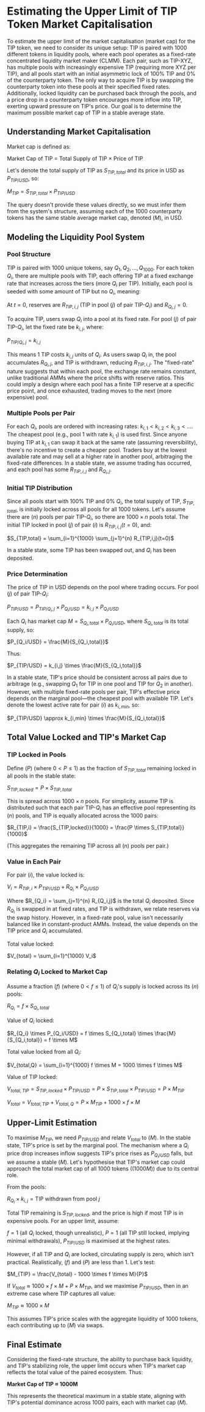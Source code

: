 # Estimating the Upper Limit of TIP Token Market Capitalisation

To estimate the upper limit of the market capitalisation (market cap) for the TIP token, we need to consider its unique setup: TIP is paired with 1000 different tokens in liquidity pools, where each pool operates as a fixed-rate concentrated liquidity market maker (CLMM). Each pair, such as TIP-XYZ, has multiple pools with increasingly expensive TIP (requiring more XYZ per TIP), and all pools start with an initial asymmetric lock of 100% TIP and 0% of the counterparty token. The only way to acquire TIP is by swapping the counterparty token into these pools at their specified fixed rates. Additionally, locked liquidity can be purchased back through the pools, and a price drop in a counterparty token encourages more inflow into TIP, exerting upward pressure on TIP's price. Our goal is to determine the maximum possible market cap of TIP in a stable average state.

## Understanding Market Capitalisation

Market cap is defined as:

Market Cap of TIP = Total Supply of TIP × Price of TIP

Let's denote the total supply of TIP as $S_{TIP,total}$ and its price in USD as $P_{TIP/USD}$, so:

$M_{TIP} = S_{TIP,total} \times P_{TIP/USD}$

The query doesn't provide these values directly, so we must infer them from the system's structure, assuming each of the 1000 counterparty tokens has the same stable average market cap, denoted $(M)$, in USD.

## Modeling the Liquidity Pool System

### Pool Structure

TIP is paired with 1000 unique tokens, say $Q_1, Q_2, ..., Q_{1000}$. For each token $Q_i$, there are multiple pools with TIP, each offering TIP at a fixed exchange rate that increases across the tiers (more $Q_i$ per TIP). Initially, each pool is seeded with some amount of TIP but no $Q_i$, meaning:

At $t = 0$, reserves are $R_{TIP,i,j}$ (TIP in pool $(j)$ of pair TIP-$Q_i$) and $R_{Q_i,j} = 0$.

To acquire TIP, users swap $Q_i$ into a pool at its fixed rate. For pool $(j)$ of pair TIP-$Q_i$, let the fixed rate be $k_{i,j}$, where:

$P_{TIP/Q_i,j} = k_{i,j}$

This means 1 TIP costs $k_{i,j}$ units of $Q_i$. As users swap $Q_i$ in, the pool accumulates $R_{Q_i,j}$, and TIP is withdrawn, reducing $R_{TIP,i,j}$. The "fixed-rate" nature suggests that within each pool, the exchange rate remains constant, unlike traditional AMMs where the price shifts with reserve ratios. This could imply a design where each pool has a finite TIP reserve at a specific price point, and once exhausted, trading moves to the next (more expensive) pool.

### Multiple Pools per Pair

For each $Q_i$, pools are ordered with increasing rates: $k_{i,1} < k_{i,2} < k_{i,3} < ...$. The cheapest pool (e.g., pool 1 with rate $k_{i,1}$) is used first. Since anyone buying TIP at $k_{i,1}$ can swap it back at the same rate (assuming reversibility), there's no incentive to create a cheaper pool. Traders buy at the lowest available rate and may sell at a higher rate in another pool, arbitraging the fixed-rate differences. In a stable state, we assume trading has occurred, and each pool has some $R_{TIP,i,j}$ and $R_{Q_i,j}$.

### Initial TIP Distribution

Since all pools start with 100% TIP and 0% $Q_i$, the total supply of TIP, $S_{TIP,total}$, is initially locked across all pools for all 1000 tokens. Let's assume there are $(n)$ pools per pair TIP-$Q_i$, so there are $1000 \times n$ pools total. The initial TIP locked in pool $(j)$ of pair $(i)$ is $R_{TIP,i,j}(t=0)$, and:

$S_{TIP,total} = \sum_{i=1}^{1000} \sum_{j=1}^{n} R_{TIP,i,j}(t=0)$

In a stable state, some TIP has been swapped out, and $Q_i$ has been deposited.

### Price Determination

The price of TIP in USD depends on the pool where trading occurs. For pool $(j)$ of pair TIP-$Q_i$:

$P_{TIP/USD} = P_{TIP/Q_i,j} \times P_{Q_i/USD} = k_{i,j} \times P_{Q_i/USD}$

Each $Q_i$ has market cap $M = S_{Q_i,total} \times P_{Q_i/USD}$, where $S_{Q_i,total}$ is its total supply, so:

$P_{Q_i/USD} = \frac{M}{S_{Q_i,total}}$

Thus:

$P_{TIP/USD} = k_{i,j} \times \frac{M}{S_{Q_i,total}}$

In a stable state, TIP's price should be consistent across all pairs due to arbitrage (e.g., swapping $Q_1$ for TIP in one pool and TIP for $Q_2$ in another). However, with multiple fixed-rate pools per pair, TIP's effective price depends on the marginal pool—the cheapest pool with available TIP. Let's denote the lowest active rate for pair $(i)$ as $k_{i,min}$, so:

$P_{TIP/USD} \approx k_{i,min} \times \frac{M}{S_{Q_i,total}}$

## Total Value Locked and TIP's Market Cap

### TIP Locked in Pools

Define $(P)$ (where $0 < P \leq 1$) as the fraction of $S_{TIP,total}$ remaining locked in all pools in the stable state:

$S_{TIP,locked} = P \times S_{TIP,total}$

This is spread across $1000 \times n$ pools. For simplicity, assume TIP is distributed such that each pair TIP-$Q_i$ has an effective pool representing its $(n)$ pools, and TIP is equally allocated across the 1000 pairs:

$R_{TIP,i} = \frac{S_{TIP,locked}}{1000} = \frac{P \times S_{TIP,total}}{1000}$

(This aggregates the remaining TIP across all $(n)$ pools per pair.)

### Value in Each Pair

For pair $(i)$, the value locked is:

$V_i = R_{TIP,i} \times P_{TIP/USD} + R_{Q_i} \times P_{Q_i/USD}$

Where $R_{Q_i} = \sum_{j=1}^{n} R_{Q_i,j}$ is the total $Q_i$ deposited. Since $R_{Q_i}$ is swapped in at fixed rates, and TIP is withdrawn, we relate reserves via the swap history. However, in a fixed-rate pool, value isn't necessarily balanced like in constant-product AMMs. Instead, the value depends on the TIP price and $Q_i$ accumulated.

Total value locked:

$V_{total} = \sum_{i=1}^{1000} V_i$

### Relating $Q_i$ Locked to Market Cap

Assume a fraction $(f)$ (where $0 < f \leq 1$) of $Q_i$'s supply is locked across its $(n)$ pools:

$R_{Q_i} = f \times S_{Q_i,total}$

Value of $Q_i$ locked:

$R_{Q_i} \times P_{Q_i/USD} = f \times S_{Q_i,total} \times \frac{M}{S_{Q_i,total}} = f \times M$

Total value locked from all $Q_i$:

$V_{total,Q} = \sum_{i=1}^{1000} f \times M = 1000 \times f \times M$

Value of TIP locked:

$V_{total,TIP} = S_{TIP,locked} \times P_{TIP/USD} = P \times S_{TIP,total} \times P_{TIP/USD} = P \times M_{TIP}$

$V_{total} = V_{total,TIP} + V_{total,Q} = P \times M_{TIP} + 1000 \times f \times M$

## Upper-Limit Estimation

To maximise $M_{TIP}$, we need $P_{TIP/USD}$ and relate $V_{total}$ to $(M)$. In the stable state, TIP's price is set by the marginal pool. The mechanism where a $Q_i$ price drop increases inflow suggests TIP's price rises as $P_{Q_i/USD}$ falls, but we assume a stable $(M)$. Let's hypothesise that TIP's market cap could approach the total market cap of all 1000 tokens ($(1000M)$) due to its central role.

From the pools:

$R_{Q_i} \times k_{i,j} = \text{TIP withdrawn from pool } j$

Total TIP remaining is $S_{TIP,locked}$, and the price is high if most TIP is in expensive pools. For an upper limit, assume:

$f = 1$ (all $Q_i$ locked, though unrealistic),
$P = 1$ (all TIP still locked, implying minimal withdrawals),
$P_{TIP/USD}$ is maximised at the highest rates.

However, if all TIP and $Q_i$ are locked, circulating supply is zero, which isn't practical. Realistically, $(f)$ and $(P)$ are less than 1. Let's test:

$M_{TIP} = \frac{V_{total} - 1000 \times f \times M}{P}$

If $V_{total} \approx 1000 \times f \times M + P \times M_{TIP}$, and we maximise $P_{TIP/USD}$, then in an extreme case where TIP captures all value:

$M_{TIP} \approx 1000 \times M$

This assumes TIP's price scales with the aggregate liquidity of 1000 tokens, each contributing up to $(M)$ via swaps.

## Final Estimate

Considering the fixed-rate structure, the ability to purchase back liquidity, and TIP's stabilizing role, the upper limit occurs when TIP's market cap reflects the total value of the paired ecosystem. Thus:

**Market Cap of TIP ≈ 1000M**

This represents the theoretical maximum in a stable state, aligning with TIP's potential dominance across 1000 pairs, each with market cap $(M)$.
